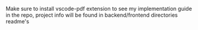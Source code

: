 Make sure to install vscode-pdf extension to see my implementation guide in the repo, project info will be found in backend/frontend directories readme's